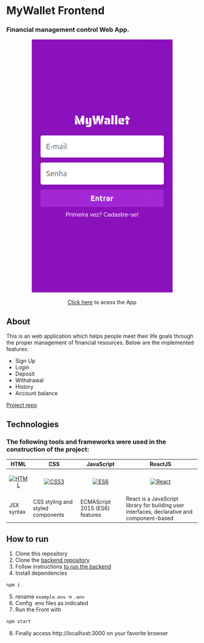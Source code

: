 # MyWallet Frontend
### Financial management control Web App.

<p align="center">
  <img src="./public/imgs/screenshot.png">
</p>

<p align="center">
   <a href="https://my-wallet-front-six.vercel.app/">Click here</a> to acess the App
</p>

## About

This is an web application which helps people meet their life goals through the proper management of financial resources. Below are the implemented features:

- Sign Up
- Login
- Deposit
- Withdrawal
- History
- Account balance

[Project repo]

## Technologies

### The following tools and frameworks were used in the construction of the project:
|HTML|CSS|JavaScript|ReactJS|
|-|-|-|-|
|[<p align="center"><img alt="HTML" width="60px" src="https://static.cdnlogo.com/logos/h/90/html-5.svg" /></p>][html]|[<p align="center"><img alt="CSS3" width="60px" src="https://upload.wikimedia.org/wikipedia/commons/d/d5/CSS3_logo_and_wordmark.svg" /></p>][css]|[<p align="center"><img alt="ES6" width="60px" src="https://static.cdnlogo.com/logos/j/44/javascript.svg" /></p>][es6]|[<p align="center"><img alt="React" width="60px" src="https://static.cdnlogo.com/logos/r/63/react.svg" /></p>][react]|
|JSX syntax|CSS styling and styled components|ECMAScript 2015 (ES6) features|React is a JavaScript library for building user interfaces, declarative and component-based|


[html]: https://www.w3schools.com/html/
[css]: https://www.w3schools.com/css/
[es6]: https://262.ecma-international.org/6.0/
[react]: https://reactjs.org/
[Project repo]: https://github.com/RafaelBahiense/MyWallet



## How to run

1. Clone this repository
2. Clone the [backend repository]
3. Follow instructions [to run the backend]
4. Install dependencies
```bash
npm i
```
5. rename `example.env` -> `.env`
6. Config .env files as indicated
7. Run the Front with
```bash
npm start
```
8. Finally access http://localhost:3000 on your favorite browser

[backend repository]: https://github.com/RafaelBahiense/MyWallet-Back
[to run the backend]: https://github.com/RafaelBahiense/MyWallet-Back#how-to-run

